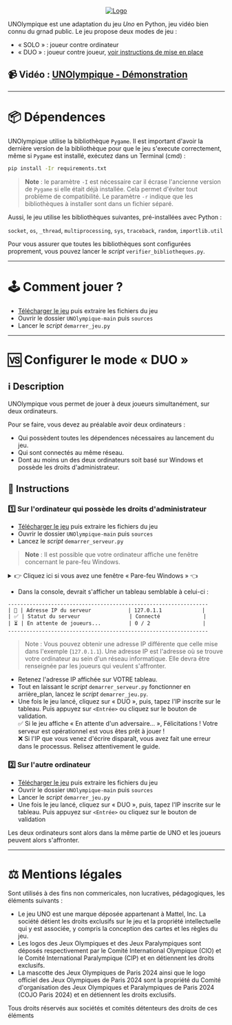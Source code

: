 <p align="center">
  <a href="https://github.com/adrienschndr" title="UNOlympique">
   <img src="https://i.imgur.com/Uu54bjE.png" alt="Logo"/>
  </a>
</p>

UNOlympique est une adaptation du jeu _Uno_ en Python, jeu vidéo bien connu du grnad public.
Le jeu propose deux modes de jeu :
- « SOLO » : joueur contre ordinateur
- « DUO » : joueur contre joueur, [voir instructions de mise en place](https://github.com/adrienschndr/UNOlympique?tab=readme-ov-file#-configurer-le-mode--duo-)

## 📹 Vidéo : [UNOlympique - Démonstration](https://youtu.be/eUzHQpJx7u0)
***
# 📦 Dépendences

UNOlympique utilise la bibliothèque `Pygame`.
Il est important d'avoir la dernière version de la bibliothèque pour que le jeu s'execute correctement, même si `Pygame` est installé, exécutez dans un Terminal (cmd) :
```sh
pip install -Ir requirements.txt
```
> **Note** : le paramètre `-I` est nécessaire car il écrase l'ancienne version de `Pygame` si elle était déjà installée. Cela permet d'éviter tout problème de compatibilité. Le paramètre `-r` indique que les bibliothèques à installer sont dans un fichier séparé.

Aussi, le jeu utilise les bibliothèques suivantes, pré-installées avec Python : 

`socket`, `os`, `_thread`, `multiprocessing`, `sys`, `traceback`, `random`, `importlib.util`

Pour vous assurer que toutes les bibliothèques sont configurées proprement, vous pouvez lancer le *script* `verifier_bibliotheques.py`.
***

# 🕹️ Comment jouer ?
- [Télécharger le jeu](https://codeload.github.com/adrienschndr/UNOlympique/zip/refs/heads/main) puis extraire les fichiers du jeu
- Ouvrir le dossier `UNOlympique-main` puis `sources`
- Lancer le _script_ `demarrer_jeu.py`
***

# 🆚 Configurer le mode « DUO »
## ℹ️ Description
UNOlympique vous permet de jouer à deux joueurs simultanément, sur deux ordinateurs.

Pour se faire, vous devez au préalable avoir deux ordinateurs :
- Qui possèdent toutes les dépendences nécessaires au lancement du jeu.
- Qui sont connectés au même réseau.
- Dont au moins un des deux ordinateurs soit basé sur Windows et possède les droits d'administrateur.

## 📑 Instructions
### 1️⃣ Sur l'ordinateur qui possède les droits d'administrateur
- [Télécharger le jeu](https://codeload.github.com/adrienschndr/UNOlympique/zip/refs/heads/main) puis extraire les fichiers du jeu
- Ouvrir le dossier `UNOlympique-main` puis `sources`
- Lancez le *script* `demarrer_serveur.py`
> **Note** : Il est possible que votre ordinateur affiche une fenêtre concernant le pare-feu Windows. 
<details>
  <summary>👉 Cliquez ici si vous avez une fenêtre « Pare-feu Windows » 👈</summary>
  
[![N|Solid](https://i.imgur.com/mixm19G.png)]( )

> Cette fenêtre vous demande si vous souhaitez autoriser Python à laisser d'autres ordinateurs se connecter à celui-ci.
Cela est nécessaire afin que les joueurs puissent se connecter à un même serveur pour pouvoir s'affronter.

- **Pensez à cocher les DEUX cases (Réseaux privés ET Réseaux publics)**
</details>

- Dans la console, devrait s'afficher un tableau semblable à celui-ci :


```
-----------------------------------------------------------------
| 🚪 | Adresse IP du serveur            | 127.0.1.1             |
| ✅ | Statut du serveur                | Connecté              |
| ⏳ | En attente de joueurs...         | 0 / 2                 |
-----------------------------------------------------------------
```
> Note : Vous pouvez obtenir une adresse IP différente que celle mise dans l'exemple (`127.0.1.1`).
Une adresse IP est l'adresse où se trouve votre ordinateur au sein d'un réseau informatique. Elle devra être renseignée par les joueurs qui veulent s'affronter.

- Retenez l'adresse IP affichée sur VOTRE tableau.
- Tout en laissant le _script_ `demarrer_serveur.py` fonctionner en arrière_plan, lancez le _script_ `demarrer_jeu.py`.
- Une fois le jeu lancé, cliquez sur « DUO », puis, tapez l'IP inscrite sur le tableau. Puis appuyez sur `<Entrée>` ou cliquez sur le bouton de validation.<br />
✅ Si le jeu affiche « En attente d'un adversaire... », Félicitations ! Votre serveur est opérationnel est vous êtes prêt à jouer !<br />
❌ Si l'IP que vous venez d'écrire disparaît, vous avez fait une erreur dans le processus. Relisez attentivement le guide.

### 2️⃣ Sur l'autre ordinateur
- [Télécharger le jeu](https://codeload.github.com/adrienschndr/UNOlympique/zip/refs/heads/main) puis extraire les fichiers du jeu
- Ouvrir le dossier `UNOlympique-main` puis `sources`
- Lancer le _script_ `demarrer_jeu.py`
- Une fois le jeu lancé, cliquez sur « DUO », puis, tapez l'IP inscrite sur le tableau. Puis appuyez sur `<Entrée>` ou cliquez sur le bouton de validation

Les deux ordinateurs sont alors dans la même partie de UNO et les joueurs peuvent alors s'affronter.
***
# ⚖️ Mentions légales
Sont utilisés à des fins non commericales, non lucratives, pédagogiques, les éléments suivants :
- Le jeu UNO est une marque déposée appartenant à Mattel, Inc. La société détient les droits exclusifs sur le jeu et la propriété intellectuelle qui y est associée, y compris la conception des cartes et les règles du jeu. 
- Les logos des Jeux Olympiques et des Jeux Paralympiques sont déposés respectivement par le Comité International Olympique (CIO) et le Comité International Paralympique (CIP) et en détiennent les droits exclusifs.
- La mascotte des Jeux Olympiques de Paris 2024 ainsi que le logo officiel des Jeux Olympiques de Paris 2024 sont la propriété du Comité d'organisation des Jeux Olympiques et Paralympiques de Paris 2024 (COJO Paris 2024) et en détiennent les droits exclusifs.

Tous droits réservés aux sociétés et comités détenteurs des droits de ces éléments
